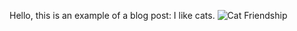Hello, this is an example of a blog post: I like cats.
![Cat Friendship](/CMPTWebsite/IMG-2923.jpg)

